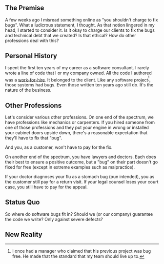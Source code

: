 ## The Premise

A few weeks ago I misread something online as "you shouldn't charge to fix bugs". What a ludicrous statement, I thought. As that notion lingered in my head, I started to consider it. Is it okay to charge our clients to fix the bugs and technical debt that we created? Is that ethical? How do other professions deal with this?

## Personal History

I spent the first ten years of my career as a software consultant. I rarely wrote a line of code that I or my company owned. All the code I authored was a [work-for-hire](http://en.wikipedia.org/wiki/Work_for_hire). It belonged to the client. Like any software project<sup>[^1]</sup>, those systems had bugs. Even those written ten years ago still do. It's the nature of the business.

## Other Professions

Let's consider various other professions. On one end of the spectrum, we have professions like mechanics or carpenters. If you hired someone from one of those professions and they put your engine in wrong or installed your cabinet doors upside down, there's a reasonable expectation that they'll have to fix that "bug".

And you, as a customer, won't have to pay for the fix.

On another end of the spectrum, you have lawyers and doctors. Each does their best to ensure a positive outcome, but a "bug" on their part doesn't go fixed for free (except in extreme examples such as malpractice).

If your doctor diagnoses your flu as a stomach bug (pun intended), you as the customer still pay for a return visit. If your legal counsel loses your court case, you still have to pay for the appeal.

## Status Quo

So where do software bugs fit in? Should we (or our company) guarantee the code we write? Only against severe defects?

## New Reality

[^1]: I once had a manager who claimed that his previous project was bug free. He made that the standard that my team should live up to.